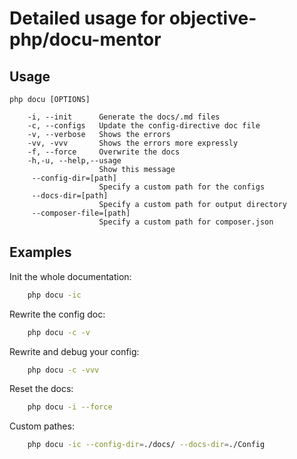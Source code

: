 Detailed usage for objective-php/docu-mentor
===============================

Usage 
-----
```
php docu [OPTIONS]    

    -i, --init      Generate the docs/.md files 
    -c, --configs   Update the config-directive doc file
    -v, --verbose   Shows the errors
    -vv, -vvv       Shows the errors more expressly
    -f, --force     Overwrite the docs
    -h,-u, --help,--usage   
                    Show this message
     --config-dir=[path]
                    Specify a custom path for the configs   
     --docs-dir=[path]   
                    Specify a custom path for output directory  
     --composer-file=[path]   
                    Specify a custom path for composer.json
 ```  
Examples
--------
Init the whole documentation:
``` bash
    php docu -ic
```
Rewrite the config doc:
``` bash
    php docu -c -v
```     
Rewrite and debug your config:
``` bash
    php docu -c -vvv
```
Reset the docs:
``` bash
    php docu -i --force 
```        
Custom pathes:
``` bash
    php docu -ic --config-dir=./docs/ --docs-dir=./Config  
```

